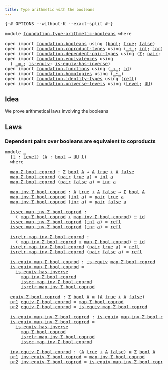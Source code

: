 ```yaml
---
title: Type arithmetic with the booleans
---
```


<pre class="Agda"><a id="59" class="Symbol">{-#</a> <a id="63" class="Keyword">OPTIONS</a> <a id="71" class="Pragma">--without-K</a> <a id="83" class="Pragma">--exact-split</a> <a id="97" class="Symbol">#-}</a>

<a id="102" class="Keyword">module</a> <a id="109" href="foundation.type-arithmetic-booleans.html" class="Module">foundation.type-arithmetic-booleans</a> <a id="145" class="Keyword">where</a>

<a id="152" class="Keyword">open</a> <a id="157" class="Keyword">import</a> <a id="164" href="foundation.booleans.html" class="Module">foundation.booleans</a> <a id="184" class="Keyword">using</a> <a id="190" class="Symbol">(</a><a id="191" href="foundation.booleans.html#1391" class="Datatype">bool</a><a id="195" class="Symbol">;</a> <a id="197" href="foundation.booleans.html#1415" class="InductiveConstructor">true</a><a id="201" class="Symbol">;</a> <a id="203" href="foundation.booleans.html#1420" class="InductiveConstructor">false</a><a id="208" class="Symbol">)</a>
<a id="210" class="Keyword">open</a> <a id="215" class="Keyword">import</a> <a id="222" href="foundation.coproduct-types.html" class="Module">foundation.coproduct-types</a> <a id="249" class="Keyword">using</a> <a id="255" class="Symbol">(</a><a id="256" href="foundation.coproduct-types.html#1182" class="Datatype Operator">_+_</a><a id="259" class="Symbol">;</a> <a id="261" href="foundation.coproduct-types.html#1250" class="InductiveConstructor">inl</a><a id="264" class="Symbol">;</a> <a id="266" href="foundation.coproduct-types.html#1268" class="InductiveConstructor">inr</a><a id="269" class="Symbol">)</a>
<a id="271" class="Keyword">open</a> <a id="276" class="Keyword">import</a> <a id="283" href="foundation.dependent-pair-types.html" class="Module">foundation.dependent-pair-types</a> <a id="315" class="Keyword">using</a> <a id="321" class="Symbol">(</a><a id="322" href="foundation-core.dependent-pair-types.html#515" class="Record">Σ</a><a id="323" class="Symbol">;</a> <a id="325" href="foundation-core.dependent-pair-types.html#588" class="InductiveConstructor">pair</a><a id="329" class="Symbol">;</a> <a id="331" href="foundation-core.dependent-pair-types.html#605" class="Field">pr1</a><a id="334" class="Symbol">;</a> <a id="336" href="foundation-core.dependent-pair-types.html#617" class="Field">pr2</a><a id="339" class="Symbol">)</a>
<a id="341" class="Keyword">open</a> <a id="346" class="Keyword">import</a> <a id="353" href="foundation.equivalences.html" class="Module">foundation.equivalences</a> <a id="377" class="Keyword">using</a>
  <a id="385" class="Symbol">(</a> <a id="387" href="foundation-core.equivalences.html#1621" class="Function Operator">_≃_</a><a id="390" class="Symbol">;</a> <a id="392" href="foundation-core.equivalences.html#1556" class="Function">is-equiv</a><a id="400" class="Symbol">;</a> <a id="402" href="foundation-core.equivalences.html#3013" class="Function">is-equiv-has-inverse</a><a id="422" class="Symbol">)</a>
<a id="424" class="Keyword">open</a> <a id="429" class="Keyword">import</a> <a id="436" href="foundation.functions.html" class="Module">foundation.functions</a> <a id="457" class="Keyword">using</a> <a id="463" class="Symbol">(</a><a id="464" href="foundation-core.functions.html#420" class="Function Operator">_∘_</a><a id="467" class="Symbol">;</a> <a id="469" href="foundation-core.functions.html#322" class="Function">id</a><a id="471" class="Symbol">)</a>
<a id="473" class="Keyword">open</a> <a id="478" class="Keyword">import</a> <a id="485" href="foundation.homotopies.html" class="Module">foundation.homotopies</a> <a id="507" class="Keyword">using</a> <a id="513" class="Symbol">(</a><a id="514" href="foundation-core.homotopies.html#627" class="Function Operator">_~_</a><a id="517" class="Symbol">)</a>
<a id="519" class="Keyword">open</a> <a id="524" class="Keyword">import</a> <a id="531" href="foundation.identity-types.html" class="Module">foundation.identity-types</a> <a id="557" class="Keyword">using</a> <a id="563" class="Symbol">(</a><a id="564" href="foundation-core.identity-types.html#1820" class="InductiveConstructor">refl</a><a id="568" class="Symbol">)</a>
<a id="570" class="Keyword">open</a> <a id="575" class="Keyword">import</a> <a id="582" href="foundation.universe-levels.html" class="Module">foundation.universe-levels</a> <a id="609" class="Keyword">using</a> <a id="615" class="Symbol">(</a><a id="616" href="Agda.Primitive.html#597" class="Postulate">Level</a><a id="621" class="Symbol">;</a> <a id="623" href="foundation-core.universe-levels.html#235" class="Primitive">UU</a><a id="625" class="Symbol">)</a>
</pre>
## Idea

We prove arithmetical laws involving the booleans

## Laws

### Dependent pairs over booleans are equivalent to coproducts

<pre class="Agda"><a id="773" class="Keyword">module</a> <a id="780" href="foundation.type-arithmetic-booleans.html#780" class="Module">_</a>
  <a id="784" class="Symbol">{</a><a id="785" href="foundation.type-arithmetic-booleans.html#785" class="Bound">l</a> <a id="787" class="Symbol">:</a> <a id="789" href="Agda.Primitive.html#597" class="Postulate">Level</a><a id="794" class="Symbol">}</a> <a id="796" class="Symbol">(</a><a id="797" href="foundation.type-arithmetic-booleans.html#797" class="Bound">A</a> <a id="799" class="Symbol">:</a> <a id="801" href="foundation.booleans.html#1391" class="Datatype">bool</a> <a id="806" class="Symbol">→</a> <a id="808" href="foundation-core.universe-levels.html#235" class="Primitive">UU</a> <a id="811" href="foundation.type-arithmetic-booleans.html#785" class="Bound">l</a><a id="812" class="Symbol">)</a>
  <a id="816" class="Keyword">where</a>

  <a id="825" href="foundation.type-arithmetic-booleans.html#825" class="Function">map-Σ-bool-coprod</a> <a id="843" class="Symbol">:</a> <a id="845" href="foundation-core.dependent-pair-types.html#515" class="Record">Σ</a> <a id="847" href="foundation.booleans.html#1391" class="Datatype">bool</a> <a id="852" href="foundation.type-arithmetic-booleans.html#797" class="Bound">A</a> <a id="854" class="Symbol">→</a> <a id="856" href="foundation.type-arithmetic-booleans.html#797" class="Bound">A</a> <a id="858" href="foundation.booleans.html#1415" class="InductiveConstructor">true</a> <a id="863" href="foundation.coproduct-types.html#1182" class="Datatype Operator">+</a> <a id="865" href="foundation.type-arithmetic-booleans.html#797" class="Bound">A</a> <a id="867" href="foundation.booleans.html#1420" class="InductiveConstructor">false</a>
  <a id="875" href="foundation.type-arithmetic-booleans.html#825" class="Function">map-Σ-bool-coprod</a> <a id="893" class="Symbol">(</a><a id="894" href="foundation-core.dependent-pair-types.html#588" class="InductiveConstructor">pair</a> <a id="899" href="foundation.booleans.html#1415" class="InductiveConstructor">true</a> <a id="904" href="foundation.type-arithmetic-booleans.html#904" class="Bound">a</a><a id="905" class="Symbol">)</a> <a id="907" class="Symbol">=</a> <a id="909" href="foundation.coproduct-types.html#1250" class="InductiveConstructor">inl</a> <a id="913" href="foundation.type-arithmetic-booleans.html#904" class="Bound">a</a>
  <a id="917" href="foundation.type-arithmetic-booleans.html#825" class="Function">map-Σ-bool-coprod</a> <a id="935" class="Symbol">(</a><a id="936" href="foundation-core.dependent-pair-types.html#588" class="InductiveConstructor">pair</a> <a id="941" href="foundation.booleans.html#1420" class="InductiveConstructor">false</a> <a id="947" href="foundation.type-arithmetic-booleans.html#947" class="Bound">a</a><a id="948" class="Symbol">)</a> <a id="950" class="Symbol">=</a> <a id="952" href="foundation.coproduct-types.html#1268" class="InductiveConstructor">inr</a> <a id="956" href="foundation.type-arithmetic-booleans.html#947" class="Bound">a</a>

  <a id="961" href="foundation.type-arithmetic-booleans.html#961" class="Function">map-inv-Σ-bool-coprod</a> <a id="983" class="Symbol">:</a> <a id="985" href="foundation.type-arithmetic-booleans.html#797" class="Bound">A</a> <a id="987" href="foundation.booleans.html#1415" class="InductiveConstructor">true</a> <a id="992" href="foundation.coproduct-types.html#1182" class="Datatype Operator">+</a> <a id="994" href="foundation.type-arithmetic-booleans.html#797" class="Bound">A</a> <a id="996" href="foundation.booleans.html#1420" class="InductiveConstructor">false</a> <a id="1002" class="Symbol">→</a> <a id="1004" href="foundation-core.dependent-pair-types.html#515" class="Record">Σ</a> <a id="1006" href="foundation.booleans.html#1391" class="Datatype">bool</a> <a id="1011" href="foundation.type-arithmetic-booleans.html#797" class="Bound">A</a>
  <a id="1015" href="foundation.type-arithmetic-booleans.html#961" class="Function">map-inv-Σ-bool-coprod</a> <a id="1037" class="Symbol">(</a><a id="1038" href="foundation.coproduct-types.html#1250" class="InductiveConstructor">inl</a> <a id="1042" href="foundation.type-arithmetic-booleans.html#1042" class="Bound">a</a><a id="1043" class="Symbol">)</a> <a id="1045" class="Symbol">=</a> <a id="1047" href="foundation-core.dependent-pair-types.html#588" class="InductiveConstructor">pair</a> <a id="1052" href="foundation.booleans.html#1415" class="InductiveConstructor">true</a> <a id="1057" href="foundation.type-arithmetic-booleans.html#1042" class="Bound">a</a>
  <a id="1061" href="foundation.type-arithmetic-booleans.html#961" class="Function">map-inv-Σ-bool-coprod</a> <a id="1083" class="Symbol">(</a><a id="1084" href="foundation.coproduct-types.html#1268" class="InductiveConstructor">inr</a> <a id="1088" href="foundation.type-arithmetic-booleans.html#1088" class="Bound">a</a><a id="1089" class="Symbol">)</a> <a id="1091" class="Symbol">=</a> <a id="1093" href="foundation-core.dependent-pair-types.html#588" class="InductiveConstructor">pair</a> <a id="1098" href="foundation.booleans.html#1420" class="InductiveConstructor">false</a> <a id="1104" href="foundation.type-arithmetic-booleans.html#1088" class="Bound">a</a>

  <a id="1109" href="foundation.type-arithmetic-booleans.html#1109" class="Function">issec-map-inv-Σ-bool-coprod</a> <a id="1137" class="Symbol">:</a>
    <a id="1143" class="Symbol">(</a> <a id="1145" href="foundation.type-arithmetic-booleans.html#825" class="Function">map-Σ-bool-coprod</a> <a id="1163" href="foundation-core.functions.html#420" class="Function Operator">∘</a> <a id="1165" href="foundation.type-arithmetic-booleans.html#961" class="Function">map-inv-Σ-bool-coprod</a><a id="1186" class="Symbol">)</a> <a id="1188" href="foundation-core.homotopies.html#627" class="Function Operator">~</a> <a id="1190" href="foundation-core.functions.html#322" class="Function">id</a>
  <a id="1195" href="foundation.type-arithmetic-booleans.html#1109" class="Function">issec-map-inv-Σ-bool-coprod</a> <a id="1223" class="Symbol">(</a><a id="1224" href="foundation.coproduct-types.html#1250" class="InductiveConstructor">inl</a> <a id="1228" href="foundation.type-arithmetic-booleans.html#1228" class="Bound">a</a><a id="1229" class="Symbol">)</a> <a id="1231" class="Symbol">=</a> <a id="1233" href="foundation-core.identity-types.html#1820" class="InductiveConstructor">refl</a>
  <a id="1240" href="foundation.type-arithmetic-booleans.html#1109" class="Function">issec-map-inv-Σ-bool-coprod</a> <a id="1268" class="Symbol">(</a><a id="1269" href="foundation.coproduct-types.html#1268" class="InductiveConstructor">inr</a> <a id="1273" href="foundation.type-arithmetic-booleans.html#1273" class="Bound">a</a><a id="1274" class="Symbol">)</a> <a id="1276" class="Symbol">=</a> <a id="1278" href="foundation-core.identity-types.html#1820" class="InductiveConstructor">refl</a>

  <a id="1286" href="foundation.type-arithmetic-booleans.html#1286" class="Function">isretr-map-inv-Σ-bool-coprod</a> <a id="1315" class="Symbol">:</a>
    <a id="1321" class="Symbol">(</a> <a id="1323" href="foundation.type-arithmetic-booleans.html#961" class="Function">map-inv-Σ-bool-coprod</a> <a id="1345" href="foundation-core.functions.html#420" class="Function Operator">∘</a> <a id="1347" href="foundation.type-arithmetic-booleans.html#825" class="Function">map-Σ-bool-coprod</a><a id="1364" class="Symbol">)</a> <a id="1366" href="foundation-core.homotopies.html#627" class="Function Operator">~</a> <a id="1368" href="foundation-core.functions.html#322" class="Function">id</a>
  <a id="1373" href="foundation.type-arithmetic-booleans.html#1286" class="Function">isretr-map-inv-Σ-bool-coprod</a> <a id="1402" class="Symbol">(</a><a id="1403" href="foundation-core.dependent-pair-types.html#588" class="InductiveConstructor">pair</a> <a id="1408" href="foundation.booleans.html#1415" class="InductiveConstructor">true</a> <a id="1413" href="foundation.type-arithmetic-booleans.html#1413" class="Bound">a</a><a id="1414" class="Symbol">)</a> <a id="1416" class="Symbol">=</a> <a id="1418" href="foundation-core.identity-types.html#1820" class="InductiveConstructor">refl</a>
  <a id="1425" href="foundation.type-arithmetic-booleans.html#1286" class="Function">isretr-map-inv-Σ-bool-coprod</a> <a id="1454" class="Symbol">(</a><a id="1455" href="foundation-core.dependent-pair-types.html#588" class="InductiveConstructor">pair</a> <a id="1460" href="foundation.booleans.html#1420" class="InductiveConstructor">false</a> <a id="1466" href="foundation.type-arithmetic-booleans.html#1466" class="Bound">a</a><a id="1467" class="Symbol">)</a> <a id="1469" class="Symbol">=</a> <a id="1471" href="foundation-core.identity-types.html#1820" class="InductiveConstructor">refl</a>

  <a id="1479" href="foundation.type-arithmetic-booleans.html#1479" class="Function">is-equiv-map-Σ-bool-coprod</a> <a id="1506" class="Symbol">:</a> <a id="1508" href="foundation-core.equivalences.html#1556" class="Function">is-equiv</a> <a id="1517" href="foundation.type-arithmetic-booleans.html#825" class="Function">map-Σ-bool-coprod</a>
  <a id="1537" href="foundation.type-arithmetic-booleans.html#1479" class="Function">is-equiv-map-Σ-bool-coprod</a> <a id="1564" class="Symbol">=</a>
    <a id="1570" href="foundation-core.equivalences.html#3013" class="Function">is-equiv-has-inverse</a>
      <a id="1597" href="foundation.type-arithmetic-booleans.html#961" class="Function">map-inv-Σ-bool-coprod</a>
      <a id="1625" href="foundation.type-arithmetic-booleans.html#1109" class="Function">issec-map-inv-Σ-bool-coprod</a>
      <a id="1659" href="foundation.type-arithmetic-booleans.html#1286" class="Function">isretr-map-inv-Σ-bool-coprod</a>

  <a id="1691" href="foundation.type-arithmetic-booleans.html#1691" class="Function">equiv-Σ-bool-coprod</a> <a id="1711" class="Symbol">:</a> <a id="1713" href="foundation-core.dependent-pair-types.html#515" class="Record">Σ</a> <a id="1715" href="foundation.booleans.html#1391" class="Datatype">bool</a> <a id="1720" href="foundation.type-arithmetic-booleans.html#797" class="Bound">A</a> <a id="1722" href="foundation-core.equivalences.html#1621" class="Function Operator">≃</a> <a id="1724" class="Symbol">(</a><a id="1725" href="foundation.type-arithmetic-booleans.html#797" class="Bound">A</a> <a id="1727" href="foundation.booleans.html#1415" class="InductiveConstructor">true</a> <a id="1732" href="foundation.coproduct-types.html#1182" class="Datatype Operator">+</a> <a id="1734" href="foundation.type-arithmetic-booleans.html#797" class="Bound">A</a> <a id="1736" href="foundation.booleans.html#1420" class="InductiveConstructor">false</a><a id="1741" class="Symbol">)</a>
  <a id="1745" href="foundation-core.dependent-pair-types.html#605" class="Field">pr1</a> <a id="1749" href="foundation.type-arithmetic-booleans.html#1691" class="Function">equiv-Σ-bool-coprod</a> <a id="1769" class="Symbol">=</a> <a id="1771" href="foundation.type-arithmetic-booleans.html#825" class="Function">map-Σ-bool-coprod</a>
  <a id="1791" href="foundation-core.dependent-pair-types.html#617" class="Field">pr2</a> <a id="1795" href="foundation.type-arithmetic-booleans.html#1691" class="Function">equiv-Σ-bool-coprod</a> <a id="1815" class="Symbol">=</a> <a id="1817" href="foundation.type-arithmetic-booleans.html#1479" class="Function">is-equiv-map-Σ-bool-coprod</a>

  <a id="1847" href="foundation.type-arithmetic-booleans.html#1847" class="Function">is-equiv-map-inv-Σ-bool-coprod</a> <a id="1878" class="Symbol">:</a> <a id="1880" href="foundation-core.equivalences.html#1556" class="Function">is-equiv</a> <a id="1889" href="foundation.type-arithmetic-booleans.html#961" class="Function">map-inv-Σ-bool-coprod</a>
  <a id="1913" href="foundation.type-arithmetic-booleans.html#1847" class="Function">is-equiv-map-inv-Σ-bool-coprod</a> <a id="1944" class="Symbol">=</a>
    <a id="1950" href="foundation-core.equivalences.html#3013" class="Function">is-equiv-has-inverse</a>
      <a id="1977" href="foundation.type-arithmetic-booleans.html#825" class="Function">map-Σ-bool-coprod</a>
      <a id="2001" href="foundation.type-arithmetic-booleans.html#1286" class="Function">isretr-map-inv-Σ-bool-coprod</a>
      <a id="2036" href="foundation.type-arithmetic-booleans.html#1109" class="Function">issec-map-inv-Σ-bool-coprod</a>

  <a id="2067" href="foundation.type-arithmetic-booleans.html#2067" class="Function">inv-equiv-Σ-bool-coprod</a> <a id="2091" class="Symbol">:</a> <a id="2093" class="Symbol">(</a><a id="2094" href="foundation.type-arithmetic-booleans.html#797" class="Bound">A</a> <a id="2096" href="foundation.booleans.html#1415" class="InductiveConstructor">true</a> <a id="2101" href="foundation.coproduct-types.html#1182" class="Datatype Operator">+</a> <a id="2103" href="foundation.type-arithmetic-booleans.html#797" class="Bound">A</a> <a id="2105" href="foundation.booleans.html#1420" class="InductiveConstructor">false</a><a id="2110" class="Symbol">)</a> <a id="2112" href="foundation-core.equivalences.html#1621" class="Function Operator">≃</a> <a id="2114" href="foundation-core.dependent-pair-types.html#515" class="Record">Σ</a> <a id="2116" href="foundation.booleans.html#1391" class="Datatype">bool</a> <a id="2121" href="foundation.type-arithmetic-booleans.html#797" class="Bound">A</a>
  <a id="2125" href="foundation-core.dependent-pair-types.html#605" class="Field">pr1</a> <a id="2129" href="foundation.type-arithmetic-booleans.html#2067" class="Function">inv-equiv-Σ-bool-coprod</a> <a id="2153" class="Symbol">=</a> <a id="2155" href="foundation.type-arithmetic-booleans.html#961" class="Function">map-inv-Σ-bool-coprod</a>
  <a id="2179" href="foundation-core.dependent-pair-types.html#617" class="Field">pr2</a> <a id="2183" href="foundation.type-arithmetic-booleans.html#2067" class="Function">inv-equiv-Σ-bool-coprod</a> <a id="2207" class="Symbol">=</a> <a id="2209" href="foundation.type-arithmetic-booleans.html#1847" class="Function">is-equiv-map-inv-Σ-bool-coprod</a>
</pre>